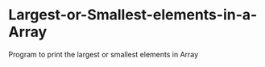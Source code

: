 # Largest-or-Smallest-elements-in-a-Array
Program to print the largest or smallest elements in Array
